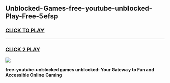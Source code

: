 
## Unblocked-Games-free-youtube-unblocked-Play-Free-5efsp
<h3>
<a href="https://premium76.site?title=free-youtube-unblocked&ref=12A">CLICK TO PLAY</a></h3>
<hr>

<h3>
<a href="https://premium76.site?title=free-youtube-unblocked&ref=12A">CLICK 2 PLAY</a>
  
</h3>

<a href="https://premium76.site?title=free-youtube-unblocked&ref=12A"><img src="https://clearcache.store/games.png"></a>


**free-youtube-unblocked games unblocked: Your Gateway to Fun and Accessible Online Gaming**
